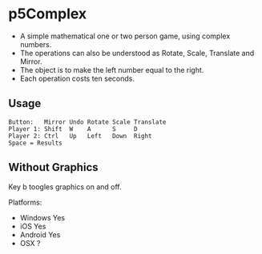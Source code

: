 # p5Complex

- A simple mathematical one or two person game, using complex numbers.
- The operations can also be understood as Rotate, Scale, Translate and Mirror.
- The object is to make the left number equal to the right.
- Each operation costs ten seconds.

## Usage
```
Button:   Mirror Undo Rotate Scale Translate     
Player 1: Shift  W    A      S     D   
Player 2: Ctrl   Up   Left   Down  Right
Space = Results
```
## Without Graphics

Key b toogles graphics on and off.

Platforms:

* Windows Yes
* iOS Yes
* Android Yes
* OSX ?